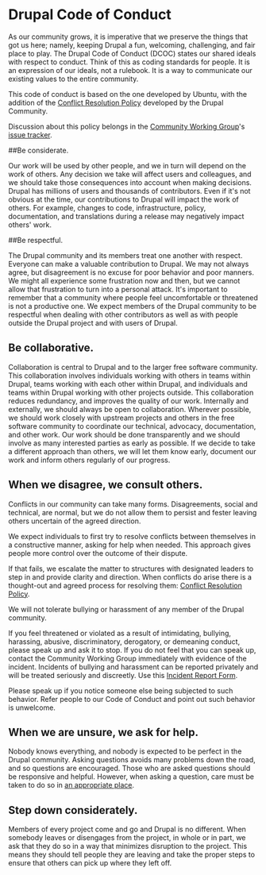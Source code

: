 # Drupal Code of Conduct


As our community grows, it is imperative that we preserve the things that got us here; namely, keeping Drupal a fun, welcoming, challenging, and fair place to play. The Drupal Code of Conduct (DCOC) states our shared ideals with respect to conduct. Think of this as coding standards for people. It is an expression of our ideals, not a rulebook. It is a way to communicate our existing values to the entire community.

This code of conduct is based on the one developed by Ubuntu, with the addition of the [Conflict Resolution Policy](https://www.drupal.org/conflict-resolution) developed by the Drupal Community.

Discussion about this policy belongs in the [Community Working Group](https://www.drupal.org/community/cwg)'s [issue tracker](https://www.drupal.org/project/issues/drupal_cwg).

##Be considerate.

Our work will be used by other people, and we in turn will depend on the work of others. Any decision we take will affect users and colleagues, and we should take those consequences into account when making decisions. Drupal has millions of users and thousands of contributors. Even if it's not obvious at the time, our contributions to Drupal will impact the work of others. For example, changes to code, infrastructure, policy, documentation, and translations during a release may negatively impact others' work.

##Be respectful.

The Drupal community and its members treat one another with respect. Everyone can make a valuable contribution to Drupal. We may not always agree, but disagreement is no excuse for poor behavior and poor manners. We might all experience some frustration now and then, but we cannot allow that frustration to turn into a personal attack. It's important to remember that a community where people feel uncomfortable or threatened is not a productive one. We expect members of the Drupal community to be respectful when dealing with other contributors as well as with people outside the Drupal project and with users of Drupal.

## Be collaborative.

Collaboration is central to Drupal and to the larger free software community. This collaboration involves individuals working with others in teams within Drupal, teams working with each other within Drupal, and individuals and teams within Drupal working with other projects outside. This collaboration reduces redundancy, and improves the quality of our work. Internally and externally, we should always be open to collaboration. Wherever possible, we should work closely with upstream projects and others in the free software community to coordinate our technical, advocacy, documentation, and other work. Our work should be done transparently and we should involve as many interested parties as early as possible. If we decide to take a different approach than others, we will let them know early, document our work and inform others regularly of our progress.

## When we disagree, we consult others.

Conflicts in our community can take many forms. Disagreements, social and technical, are normal, but we do not allow them to persist and fester leaving others uncertain of the agreed direction.

We expect individuals to first try to resolve conflicts between themselves in a constructive manner, asking for help when needed. This approach gives people more control over the outcome of their dispute.

If that fails, we escalate the matter to structures with designated leaders to step in and provide clarity and direction. When conflicts do arise there is a thought-out and agreed process for resolving them: [Conflict Resolution Policy](https://www.drupal.org/conflict-resolution).

We will not tolerate bullying or harassment of any member of the Drupal community.

If you feel threatened or violated as a result of intimidating, bullying, harassing, abusive, discriminatory, derogatory, or demeaning conduct, please speak up and ask it to stop. If you do not feel that you can speak up, contact the Community Working Group immediately with evidence of the incident. Incidents of bullying and harassment can be reported privately and will be treated seriously and discreetly. Use this [Incident Report Form](https://www.drupal.org/governance/community-working-group/incident-report).

Please speak up if you notice someone else being subjected to such behavior. Refer people to our Code of Conduct and point out such behavior is unwelcome.

## When we are unsure, we ask for help.

Nobody knows everything, and nobody is expected to be perfect in the Drupal community. Asking questions avoids many problems down the road, and so questions are encouraged. Those who are asked questions should be responsive and helpful. However, when asking a question, care must be taken to do so in [an appropriate place](http://drupal.org/support).

## Step down considerately.

Members of every project come and go and Drupal is no different. When somebody leaves or disengages from the project, in whole or in part, we ask that they do so in a way that minimizes disruption to the project. This means they should tell people they are leaving and take the proper steps to ensure that others can pick up where they left off.
